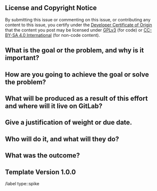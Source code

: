 <!--
Please complete as much of this template as you can when you submit your issue.

This description should be regularly edited to capture the current state
and plan regarding this issue. Use comments to discuss and propose and/or
document changes to this description, labels, etc.
-->

## License and Copyright Notice

By submitting this issue or commenting on this issue, or contributing any content to this issue, you certify under the [Developer Certificate of Origin](https://developercertificate.org/) that the content you post may be licensed under [GPLv3](https://www.gnu.org/licenses/gpl-3.0.en.html) (for code) or [CC-BY-SA 4.0 International](https://creativecommons.org/licenses/by-sa/4.0/) (for non-code content).

## What is the goal or the problem, and why is it important?
<!--
- If this is related to an epic, link to the epic here.
- If this is related to an issue, after this issue has been created, add the
  other as a related issue in the appropriate box.
-->

## How are you going to achieve the goal or solve the problem?

## What will be produced as a result of this effort and where will it live on GitLab?
<!--
Examples:
- A list of URLs to the resources found in a comment on this issue.
- Code testing dockerfiles in a branch named spike-docker-experiment and an
  associated merge request.
-->

## Give a justification of weight or due date.
<!--
Assign a weight to this issue or a due date or both. In this section justify your estimate.
-->

## Who will do it, and what will they do?
<!-- Assign them to this issue. -->

## What was the outcome?
<!--
Include relevant resources, lessons learned, link to merge requests (prefix branch names with "spike-").
-->

## Template Version 1.0.0
<!--
This is the version of the template being used.
-->

/label type::spike
